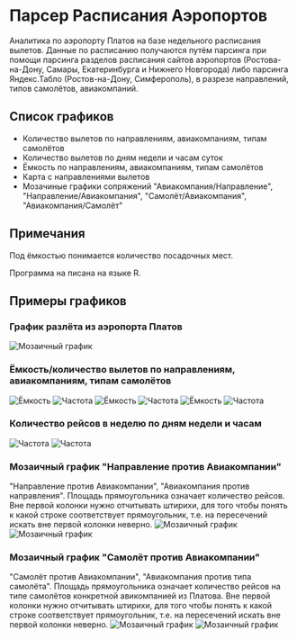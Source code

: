 # Парсер Расписания Аэропортов

Аналитика по аэропорту Платов на базе недельного расписания вылетов. Данные по расписанию получаются путём парсинга при помощи парсинга разделов расписания сайтов аэропортов (Ростова-на-Дону, Самары, Екатеринбурга и Нижнего Новгорода) либо парсинга Яндекс.Табло (Ростов-на-Дону, Симферополь), в разрезе направлений, типов самолётов, авиакомпаний.

## Список графиков

* Количество вылетов по направлениям, авиакомпаниям, типам самолётов
* Количество вылетов по дням недели и часам суток
* Ёмкость по направлениям, авиакомпаниям, типам самолётов
* Карта с направлениями вылетов
* Мозачиные графики сопряжений "Авиакомпания/Направление", "Направление/Авиакомпания", "Самолёт/Авиакомпания", "Авиакомпания/Самолёт"

## Примечания

Под ёмкостью понимается количество посадочных мест.

Программа на писана на языке R.

## Примеры графиков

### График разлёта из аэропорта Платов

![Мозаичный график](https://pp.userapi.com/c830409/v830409859/101d9d/liHcuwflRpc.jpg)

### Ёмкость/количество вылетов по направлениям, авиакомпаниям, типам самолётов

![Ёмкость](https://pp.userapi.com/c830409/v830409859/101d8d/bMtRf-N5gP0.jpg)
![Частота](https://pp.userapi.com/c830409/v830409859/101d95/O6bXFjmQVnc.jpg)
![Ёмкость](https://pp.userapi.com/c830409/v830409859/101da5/1MdiJ3m83K8.jpg)
![Частота](https://pp.userapi.com/c830409/v830409859/101dad/ICO9apYWbaw.jpg)
![Ёмкость](https://pp.userapi.com/c830409/v830409859/101dc5/yAecDVv8BxI.jpg)
![Частота](https://pp.userapi.com/c830409/v830409859/101dcd/oESayuHuj0k.jpg)

### Количество рейсов в неделю по дням недели и часам

![Частота](https://pp.userapi.com/c830409/v830409859/101db5/mObr3dnEp5M.jpg)
![Частота](https://pp.userapi.com/c830409/v830409859/101dbd/BInq2uGE_Ds.jpg)

### Мозаичный график "Направление против Авиакомпании"

"Направление против Авиакомпании", "Авиакомпания против направления". Площадь прямоугольника означает количество рейсов. Вне первой колонки нужно отчитывать штирихи, для того чтобы понять к какой строке соответствует прямоугольник, т.е. на пересечений искать вне первой колонки неверно.
![Мозаичный график](https://pp.userapi.com/c831308/v831308859/10267d/IwAYFA4Wf1c.jpg)
![Мозаичный график](https://pp.userapi.com/c831308/v831308859/102685/yLEHniHgF8s.jpg)

### Мозаичный график "Самолёт против Авиакомпании"

"Самолёт против Авиакомпании", "Авиакомпания против типа самолёта". Площадь прямоугольника означает количество рейсов на типе самолётов конкретной авикомпанией из Платова. Вне первой колонки нужно отчитывать штирихи, для того чтобы понять к какой строке соответствует прямоугольник, т.е. на пересечений искать вне первой колонки неверно.
![Мозаичный график](https://pp.userapi.com/c831308/v831308859/1026b2/PmZguxxt5Jg.jpg)
![Мозаичный график](https://pp.userapi.com/c831308/v831308859/1026ba/cQGH4qck1pw.jpg)

